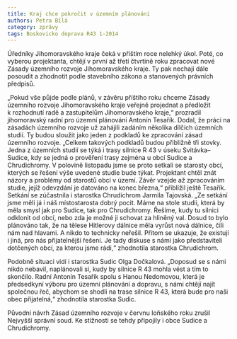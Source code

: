 ```yaml
---
title: Kraj chce pokročit v územním plánování
authors: Petra Bílá
category: zprávy
tags: Boskovicko doprava R43 1-2014
---
```


Úředníky Jihomoravského kraje čeká v příštím roce nelehký úkol. Poté, co vyberou projektanta, chtějí v první až třetí čtvrtině roku zpracovat nové Zásady územního rozvoje Jihomoravského kraje. Ty pak nechají dále posoudit a zhodnotit podle stavebního zákona a stanovených právních předpisů.

„Pokud vše půjde podle plánů, v závěru příštího roku chceme Zásady územního rozvoje Jihomoravského kraje veřejně projednat a předložit k rozhodnutí radě a zastupitelům Jihomoravského kraje,“ prozradil jihomoravský radní pro územní plánování Antonín Tesařík. Dodal, že práci na zásadách územního rozvoje už zahájili zadáním několika dílčích územních studií. Ty budou sloužit jako jeden z podkladů ke zpracování zásad územního rozvoje. „Celkem takových podkladů budou přibližně tři stovky. Jedna z územních studií se týká i trasy silnice R 43 v úseku Svitávka–Sudice, kdy se jedná o prověření trasy zejména u obcí Sudice a Chrudichromy. V polovině listopadu jsme se proto setkali se starosty obcí, kterých se řešení výše uvedené studie bude týkat. Projektant chtěl znát názory a problémy od starostů obcí v území. Závěr vzejde až zpracováním studie, jejíž odevzdání je datováno na konec března,“ přiblížil ještě Tesařík.
Setkání se zúčastnila i starostka Chrudichrom Jarmila Tajovská. „Ze setkání jsme měli já i náš místostarosta dobrý pocit. Máme na stole studii, která by měla smysl jak pro Sudice, tak pro Chrudichromy. Řešíme, kudy tu silnici odklonit od obcí, nebo zda je možné ji schovat za hliněný val. Dosud to bylo plánováno tak, že na tělese Hitlerovy dálnice měla vyrůst nová dálnice, čili nám nad hlavami. A nikdo to technicky neřešil. Přitom se ukazuje, že existují i jiná, pro nás přijatelnější řešení. Je tady diskuse s námi jako představiteli dotčených obcí, za kterou jsme rádi,“ zhodnotila starostka Chrudichrom.

Podobně situaci vidí i starostka Sudic Olga Dočkalová. „Doposud se s námi nikdo nebavil, naplánovali si, kudy by silnice R 43 mohla vést a tím to skončilo. Radní Antonín Tesařík spolu s Hanou Nedomovou, která je předsedkyní výboru pro územní plánování a dopravu, s námi chtějí najít společnou řeč, abychom se shodli na trase silnice R 43, která bude pro naši obec přijatelná,“ zhodnotila starostka Sudic.

Původní návrh Zásad územního rozvoje v červnu loňského roku zrušil Nejvyšší správní soud. Ke stížnosti se tehdy připojily i obce Sudice a Chrudichromy.
